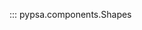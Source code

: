 <!--
SPDX-FileCopyrightText: PyPSA Contributors

SPDX-License-Identifier: CC-BY-4.0
-->

::: pypsa.components.Shapes